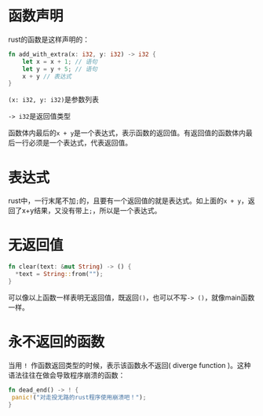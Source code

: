# 函数声明
rust的函数是这样声明的：

```rust
fn add_with_extra(x: i32, y: i32) -> i32 {
    let x = x + 1; // 语句
    let y = y + 5; // 语句
    x + y // 表达式
}
```

```(x: i32, y: i32)```是参数列表

```-> i32```是返回值类型

函数体内最后的```x + y```是一个表达式，表示函数的返回值。有返回值的函数体内最后一行必须是一个表达式，代表返回值。

# 表达式

rust中，一行末尾不加```;```的，且要有一个返回值的就是表达式。如上面的```x + y```，返回了x+y结果，又没有带上```;```，所以是一个表达式。

# 无返回值
```rust
fn clear(text: &mut String) -> () {
  *text = String::from("");
}
```
可以像以上函数一样表明无返回值，既返回```()```，也可以不写```-> ()```，就像main函数一样。

# 永不返回的函数
 当用 ```! ```作函数返回类型的时候，表示该函数永不返回( diverge function )。这种语法往往在做会导致程序崩溃的函数：
 ```rust
fn dead_end() -> ! {
  panic!("对走投无路的rust程序使用崩溃吧！");
}
 ```